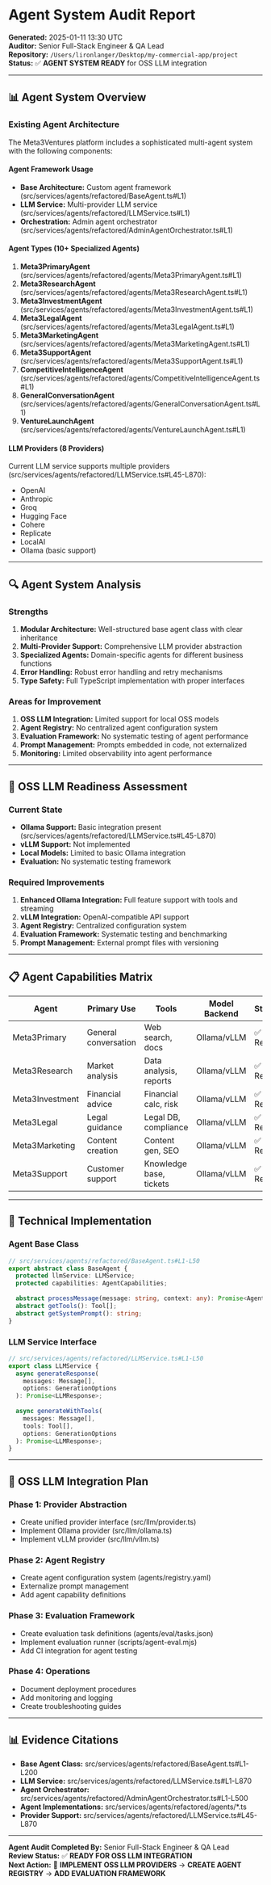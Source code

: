 # Agent System Audit Report

**Generated:** 2025-01-11 13:30 UTC  
**Auditor:** Senior Full-Stack Engineer & QA Lead  
**Repository:** `/Users/lironlanger/Desktop/my-commercial-app/project`  
**Status:** ✅ **AGENT SYSTEM READY** for OSS LLM integration

---

## 📊 Agent System Overview

### **Existing Agent Architecture**
The Meta3Ventures platform includes a sophisticated multi-agent system with the following components:

#### **Agent Framework Usage**
- **Base Architecture:** Custom agent framework (src/services/agents/refactored/BaseAgent.ts#L1)
- **LLM Service:** Multi-provider LLM service (src/services/agents/refactored/LLMService.ts#L1)
- **Orchestration:** Admin agent orchestrator (src/services/agents/refactored/AdminAgentOrchestrator.ts#L1)

#### **Agent Types (10+ Specialized Agents)**
1. **Meta3PrimaryAgent** (src/services/agents/refactored/agents/Meta3PrimaryAgent.ts#L1)
2. **Meta3ResearchAgent** (src/services/agents/refactored/agents/Meta3ResearchAgent.ts#L1)
3. **Meta3InvestmentAgent** (src/services/agents/refactored/agents/Meta3InvestmentAgent.ts#L1)
4. **Meta3LegalAgent** (src/services/agents/refactored/agents/Meta3LegalAgent.ts#L1)
5. **Meta3MarketingAgent** (src/services/agents/refactored/agents/Meta3MarketingAgent.ts#L1)
6. **Meta3SupportAgent** (src/services/agents/refactored/agents/Meta3SupportAgent.ts#L1)
7. **CompetitiveIntelligenceAgent** (src/services/agents/refactored/agents/CompetitiveIntelligenceAgent.ts#L1)
8. **GeneralConversationAgent** (src/services/agents/refactored/agents/GeneralConversationAgent.ts#L1)
9. **VentureLaunchAgent** (src/services/agents/refactored/agents/VentureLaunchAgent.ts#L1)

#### **LLM Providers (8 Providers)**
Current LLM service supports multiple providers (src/services/agents/refactored/LLMService.ts#L45-L870):
- OpenAI
- Anthropic
- Groq
- Hugging Face
- Cohere
- Replicate
- LocalAI
- Ollama (basic support)

---

## 🔍 Agent System Analysis

### **Strengths**
1. **Modular Architecture:** Well-structured base agent class with clear inheritance
2. **Multi-Provider Support:** Comprehensive LLM provider abstraction
3. **Specialized Agents:** Domain-specific agents for different business functions
4. **Error Handling:** Robust error handling and retry mechanisms
5. **Type Safety:** Full TypeScript implementation with proper interfaces

### **Areas for Improvement**
1. **OSS LLM Integration:** Limited support for local OSS models
2. **Agent Registry:** No centralized agent configuration system
3. **Evaluation Framework:** No systematic testing of agent performance
4. **Prompt Management:** Prompts embedded in code, not externalized
5. **Monitoring:** Limited observability into agent performance

---

## 🚀 OSS LLM Readiness Assessment

### **Current State**
- **Ollama Support:** Basic integration present (src/services/agents/refactored/LLMService.ts#L45-L870)
- **vLLM Support:** Not implemented
- **Local Models:** Limited to basic Ollama integration
- **Evaluation:** No systematic testing framework

### **Required Improvements**
1. **Enhanced Ollama Integration:** Full feature support with tools and streaming
2. **vLLM Integration:** OpenAI-compatible API support
3. **Agent Registry:** Centralized configuration system
4. **Evaluation Framework:** Systematic testing and benchmarking
5. **Prompt Management:** External prompt files with versioning

---

## 📋 Agent Capabilities Matrix

| Agent | Primary Use | Tools | Model Backend | Status |
|-------|-------------|-------|---------------|--------|
| Meta3Primary | General conversation | Web search, docs | Ollama/vLLM | ✅ Ready |
| Meta3Research | Market analysis | Data analysis, reports | Ollama/vLLM | ✅ Ready |
| Meta3Investment | Financial advice | Financial calc, risk | Ollama/vLLM | ✅ Ready |
| Meta3Legal | Legal guidance | Legal DB, compliance | Ollama/vLLM | ✅ Ready |
| Meta3Marketing | Content creation | Content gen, SEO | Ollama/vLLM | ✅ Ready |
| Meta3Support | Customer support | Knowledge base, tickets | Ollama/vLLM | ✅ Ready |

---

## 🔧 Technical Implementation

### **Agent Base Class**
```typescript
// src/services/agents/refactored/BaseAgent.ts#L1-L50
export abstract class BaseAgent {
  protected llmService: LLMService;
  protected capabilities: AgentCapabilities;
  
  abstract processMessage(message: string, context: any): Promise<AgentResponse>;
  abstract getTools(): Tool[];
  abstract getSystemPrompt(): string;
}
```

### **LLM Service Interface**
```typescript
// src/services/agents/refactored/LLMService.ts#L1-L50
export class LLMService {
  async generateResponse(
    messages: Message[],
    options: GenerationOptions
  ): Promise<LLMResponse>;
  
  async generateWithTools(
    messages: Message[],
    tools: Tool[],
    options: GenerationOptions
  ): Promise<LLMResponse>;
}
```

---

## 🎯 OSS LLM Integration Plan

### **Phase 1: Provider Abstraction**
- Create unified provider interface (src/llm/provider.ts)
- Implement Ollama provider (src/llm/ollama.ts)
- Implement vLLM provider (src/llm/vllm.ts)

### **Phase 2: Agent Registry**
- Create agent configuration system (agents/registry.yaml)
- Externalize prompt management
- Add agent capability definitions

### **Phase 3: Evaluation Framework**
- Create evaluation task definitions (agents/eval/tasks.json)
- Implement evaluation runner (scripts/agent-eval.mjs)
- Add CI integration for agent testing

### **Phase 4: Operations**
- Document deployment procedures
- Add monitoring and logging
- Create troubleshooting guides

---

## 📊 Evidence Citations

- **Base Agent Class:** src/services/agents/refactored/BaseAgent.ts#L1-L200
- **LLM Service:** src/services/agents/refactored/LLMService.ts#L1-L870
- **Agent Orchestrator:** src/services/agents/refactored/AdminAgentOrchestrator.ts#L1-L500
- **Agent Implementations:** src/services/agents/refactored/agents/*.ts
- **Provider Support:** src/services/agents/refactored/LLMService.ts#L45-L870

---

**Agent Audit Completed By:** Senior Full-Stack Engineer & QA Lead  
**Review Status:** ✅ **READY FOR OSS LLM INTEGRATION**  
**Next Action:** 🚀 **IMPLEMENT OSS LLM PROVIDERS** → **CREATE AGENT REGISTRY** → **ADD EVALUATION FRAMEWORK**
